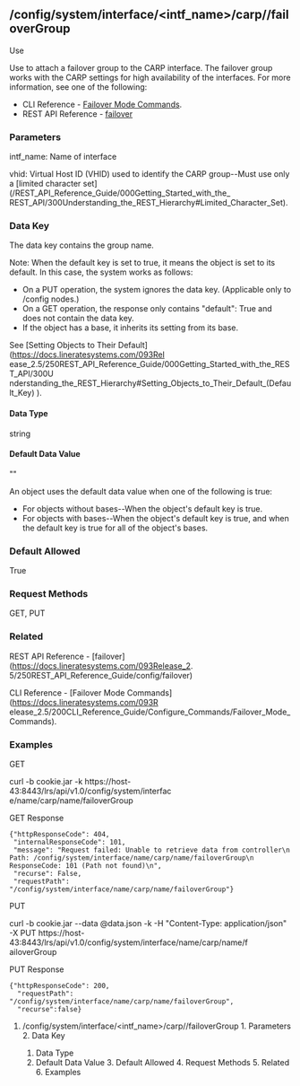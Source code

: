 ## /config/system/interface/<intf_name>/carp/<vhid>/failoverGroup

Use

Use to attach a failover group to the CARP interface. The failover group works
with the CARP settings for high availability of the interfaces. For more
information, see one of the following:

  * CLI Reference - [Failover Mode Commands](https://docs.lineratesystems.com/093Release_2.5/200CLI_Reference_Guide/Configure_Commands/Failover_Mode_Commands).
  * REST API Reference - [failover](https://docs.lineratesystems.com/093Release_2.5/250REST_API_Reference_Guide/config/failover)

### Parameters

intf_name: Name of interface

vhid: Virtual Host ID (VHID) used to identify the CARP group--Must use only a
[limited character set](/REST_API_Reference_Guide/000Getting_Started_with_the_
REST_API/300Understanding_the_REST_Hierarchy#Limited_Character_Set).

### Data Key

The data key contains the group name.

Note: When the default key is set to true, it means the object is set to its
default. In this case, the system works as follows:

  * On a PUT operation, the system ignores the data key. (Applicable only to /config nodes.)
  * On a GET operation, the response only contains "default": True and does not contain the data key.
  * If the object has a base, it inherits its setting from its base.

See [Setting Objects to Their Default](https://docs.lineratesystems.com/093Rel
ease_2.5/250REST_API_Reference_Guide/000Getting_Started_with_the_REST_API/300U
nderstanding_the_REST_Hierarchy#Setting_Objects_to_Their_Default_(Default_Key)
).

#### Data Type

string

#### Default Data Value

""

An object uses the default data value when one of the following is true:

  * For objects without bases--When the object's default key is true.
  * For objects with bases--When the object's default key is true, and when the default key is true for all of the object's bases.

### Default Allowed

True

### Request Methods

GET, PUT

### Related

REST API Reference - [failover](https://docs.lineratesystems.com/093Release_2.
5/250REST_API_Reference_Guide/config/failover)

CLI Reference - [Failover Mode Commands](https://docs.lineratesystems.com/093R
elease_2.5/200CLI_Reference_Guide/Configure_Commands/Failover_Mode_Commands).

### Examples

GET

curl -b cookie.jar -k https://host-43:8443/lrs/api/v1.0/config/system/interfac
e/name/carp/name/failoverGroup

GET Response

    
    {"httpResponseCode": 404,
     "internalResponseCode": 101,
     "message": "Request failed: Unable to retrieve data from controller\n  Path: /config/system/interface/name/carp/name/failoverGroup\n  ResponseCode: 101 (Path not found)\n",
     "recurse": False,
     "requestPath": "/config/system/interface/name/carp/name/failoverGroup"}
    

PUT

curl -b cookie.jar --data @data.json -k -H "Content-Type: application/json" -X
PUT https://host-43:8443/lrs/api/v1.0/config/system/interface/name/carp/name/f
ailoverGroup

PUT Response

    
    {"httpResponseCode": 200,
      "requestPath": "/config/system/interface/name/carp/name/failoverGroup",
      "recurse":false}

  1. /config/system/interface/<intf_name>/carp/<vhid>/failoverGroup
    1. Parameters
    2. Data Key
      1. Data Type
      2. Default Data Value
    3. Default Allowed
    4. Request Methods
    5. Related
    6. Examples


